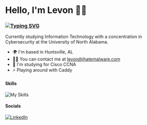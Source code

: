 # Hello, I'm Levon 👋🏾
### [![Typing SVG](https://readme-typing-svg.demolab.com?font=JetBrains+Mono&pause=1000&color=007BFF&random=false&width=435&lines=Apsiring+Network+Security+Analyst;Passionate+Linux+Enthusiast)](https://git.io/typing-svg) 

Currently studying Information Technology with a concentration in Cybersecurity at the University of North Alabama.

*   🌍  I'm based in Huntsville, AL
*   🤙🏾   You can contact me at [levon@ihatemalware.com](mailto:levon@ihatemalware.com)
*   🧠  I'm studying for Cisco CCNA
*   ⚡  Playing around with Caddy

#### Skills 
![My Skills](https://skillicons.dev/icons?i=linux,js,java,bootstrap,r,html,md,css,powershell,bash,vim,py,vscode,mysql,mongo)             

#### Socials
[![LinkedIn](https://skillicons.dev/icons?i=linkedin)](https://www.linkedin.com/in/levon-watkins-jr-5bb034238/)&nbsp;
